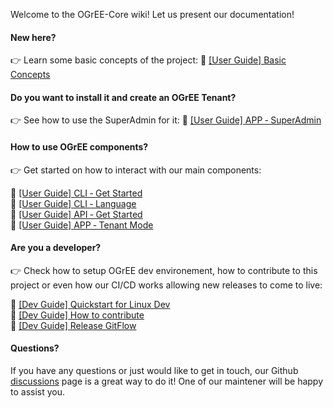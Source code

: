 Welcome to the OGrEE-Core wiki! Let us present our documentation!

#### New here? 
👉 Learn some basic concepts of the project: 📗 [[User Guide] Basic Concepts](https://github.com/ditrit/OGrEE-Core/wiki/%F0%9F%93%97-%5BUser-Guide%5D-Basic-Concepts)

#### Do you want to install it and create an OGrEE Tenant? 
👉 See how to use the SuperAdmin for it: 📗 [[User Guide] APP ‐ SuperAdmin](https://github.com/ditrit/OGrEE-Core/wiki/%F0%9F%93%97-%5BUser-Guide%5D-APP-%E2%80%90-SuperAdmin)

#### How to use OGrEE components? 
👉 Get started on how to interact with our main components:

📗 [[User Guide] CLI ‐ Get Started](https://github.com/ditrit/OGrEE-Core/wiki/%F0%9F%93%97-%5BUser-Guide%5D-CLI-%E2%80%90-Get-Started)  
📗 [[User Guide] CLI ‐ Language](https://github.com/ditrit/OGrEE-Core/wiki/%F0%9F%93%97-%5BUser-Guide%5D-CLI-%E2%80%90-Language)  
📗 [[User Guide] API ‐ Get Started](https://github.com/ditrit/OGrEE-Core/wiki/%F0%9F%93%97-%5BUser-Guide%5D-API-%E2%80%90-Get-Started)  
📗 [[User Guide] APP ‐ Tenant Mode](https://github.com/ditrit/OGrEE-Core/wiki/%F0%9F%93%97-%5BUser-Guide%5D-APP-%E2%80%90-Tenant-Mode)

#### Are you a developer? 
👉 Check how to setup OGrEE dev environement, how to contribute to this project or even how our CI/CD works allowing new releases to come to live: 

📙 [[Dev Guide] Quickstart for Linux Dev](https://github.com/ditrit/OGrEE-Core/wiki/%F0%9F%93%99-%5BDev-Guide%5D-Quickstart-for-Linux-Dev)  
📙 [[Dev Guide] How to contribute](https://github.com/ditrit/OGrEE-Core/wiki/%F0%9F%93%99-%5BDev-Guide%5D-How-to-contribute)  
📙 [[Dev Guide] Release GitFlow](https://github.com/ditrit/OGrEE-Core/wiki/%F0%9F%93%99-%5BDev-Guide%5D-Release-GitFlow)
 
#### Questions?
If you have any questions or just would like to get in touch, our Github [discussions](https://github.com/ditrit/OGrEE-Core/discussions) page is a great way to do it! One of our maintener will be happy to assist you.